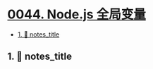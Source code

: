 # [0044. Node.js 全局变量](https://github.com/Tdahuyou/TNotes.nodejs/tree/main/notes/0044.%20Node.js%20%E5%85%A8%E5%B1%80%E5%8F%98%E9%87%8F)

<!-- region:toc -->

- [1. 📒 notes_title](#1--notes_title)

<!-- endregion:toc -->

## 1. 📒 notes_title
